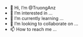 - 👋 Hi, I’m @TruongAnz
- 👀 I’m interested in ...
- 🌱 I’m currently learning ...
- 💞️ I’m looking to collaborate on ...
- 📫 How to reach me ...

<!---
TruongAnz/TruongAnz is a ✨ special ✨ repository because its `README.md` (this file) appears on your GitHub profile.
You can click the Preview link to take a look at your changes.
--->

